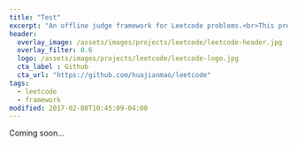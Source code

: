 ```yaml
---
title: "Test"
excerpt: "An offline judge framework for Leetcode problems.<br>This project uses [gradle](https://gradle.org/) and [testng](http://testng.org/) to run and test the code."
header:
  overlay_image: /assets/images/projects/leetcode/leetcode-header.jpg
  overlay_filter: 0.6
  logo: /assets/images/projects/leetcode/leetcode-logo.jpg
  cta_label : Github
  cta_url: "https://github.com/huajianmao/leetcode"
tags:
  - leetcode
  - framework
modified: 2017-02-08T10:45:09-04:00
---
```


Coming soon...
